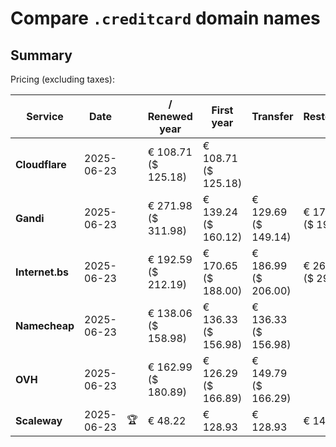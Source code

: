 # Compare `.creditcard` domain names

## Summary

Pricing (excluding taxes):

| Service | Date |  | / Renewed year | First year | Transfer | Restoration |
|--|--|--|--|--|--|--|
| **Cloudflare** | 2025-06-23 |  | € 108.71<br>($ 125.18) | € 108.71<br>($ 125.18) |  |  |
| **Gandi** | 2025-06-23 |  | € 271.98<br>($ 311.98) | € 139.24<br>($ 160.12) | € 129.69<br>($ 149.14) | € 173.25<br>($ 199.22) |
| **Internet.bs** | 2025-06-23 |  | € 192.59<br>($ 212.19) | € 170.65<br>($ 188.00) | € 186.99<br>($ 206.00) | € 265.25<br>($ 292.19) |
| **Namecheap** | 2025-06-23 |  | € 138.06<br>($ 158.98) | € 136.33<br>($ 156.98) | € 136.33<br>($ 156.98) |  |
| **OVH** | 2025-06-23 |  | € 162.99<br>($ 180.89) | € 126.29<br>($ 166.89) | € 149.79<br>($ 166.29) |  |
| **Scaleway** | 2025-06-23 | 🏆 | € 48.22 | € 128.93 | € 128.93 | € 143.81 |
